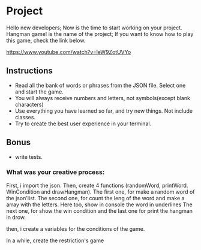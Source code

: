 # Project

Hello new developers; Now is the time to start working on your project.
Hangman game! is the name of the project; If you want to know how to play this game, check the link below.

https://www.youtube.com/watch?v=leW9ZotUVYo

## Instructions
- Read all the bank of words or phrases from the JSON file. Select one and start the game.
- You will always receive numbers and letters, not symbols(except blank characters)
- Use everything you have learned so far, and try new things. Not include classes.
- Try to create the best user experience in your terminal.

## Bonus
- write tests.

### What was your creative process:
First, i import the json. Then, create 4 functions (randomWord, printWord. WinCondition and drawHangman). 
The first one, for make a random word of the json'list. 
The second one, for count the leng of the word and make a array with the letters. Here too, show in console the word in underlines 
The next one, for show the win condition and the last one for print the hangman in drow.

then, i create a variables for the conditions of the game.

In a while, create the restriction's game 